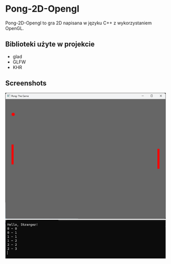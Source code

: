 # Pong-2D-Opengl

Pong-2D-Opengl to gra 2D napisana w języku C++ z wykorzystaniem OpenGL.

## Biblioteki użyte w projekcie
- glad
- GLFW
- KHR

## Screenshots
![Zrzut ekranu 1](./screen1.png)
![Zrzut ekranu 2](./screen2.png)
